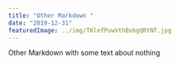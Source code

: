 ```yaml
---
title: "Other Markdown "
date: "2019-12-31"
featuredImage: ../img/TKlefPuwVthBvbgQRtNT.jpg
---
```


Other Markdown with some text about nothing
